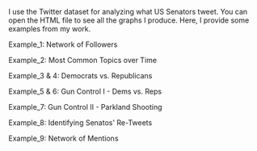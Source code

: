 I use the Twitter dataset for analyzing what US Senators tweet. You can open the HTML file to see all the graphs I produce. Here, I provide some examples from my work.

Example_1: Network of Followers

Example_2: Most Common Topics over Time

Example_3 & 4: Democrats vs. Republicans

Example_5 & 6: Gun Control I - Dems vs. Reps

Example_7: Gun Control II - Parkland Shooting

Example_8: Identifying Senatos' Re-Tweets

Example_9: Network of Mentions
